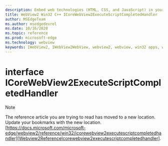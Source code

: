 ```yaml
---
description: Embed web technologies (HTML, CSS, and JavaScript) in your native applications with the Microsoft Edge WebView2 control
title: WebView2 Win32 C++ ICoreWebView2ExecuteScriptCompletedHandler
author: MSEdgeTeam
ms.author: msedgedevrel
ms.date: 10/16/2020
ms.topic: reference
ms.prod: microsoft-edge
ms.technology: webview
keywords: IWebView2, IWebView2WebView, webview2, webview, win32 apps, win32, edge, ICoreWebView2, ICoreWebView2Controller, browser control, edge html, ICoreWebView2ExecuteScriptCompletedHandler
---
```


# interface ICoreWebView2ExecuteScriptCompletedHandler 

> [!NOTE]
> The reference article you are trying to read has moved to a new location.  
> Update your bookmarks with the new location.  
> [https://docs.microsoft.com/microsoft-edge/webview2/reference/win32/icorewebview2executescriptcompletedhandler][Webview2ReferenceIcorewebview2executescriptcompletedhandler].  

[Webview2ReferenceIcorewebview2executescriptcompletedhandler]: /microsoft-edge/webview2/reference/win32/icorewebview2executescriptcompletedhandler "interface ICoreWebView2ExecuteScriptCompletedHandler | Microsoft Docs"
